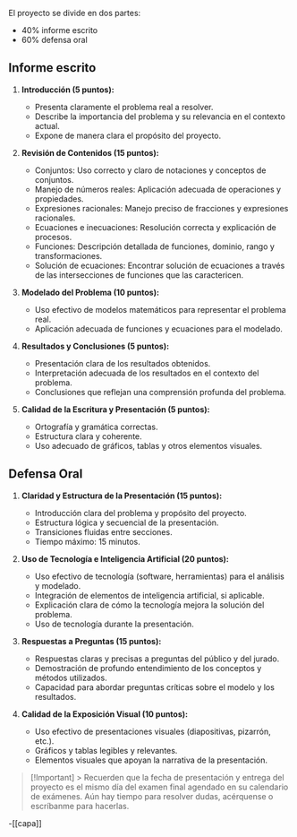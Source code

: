 El proyecto se divide en dos partes: 

- 40% informe escrito
- 60% defensa oral

## Informe escrito

1. **Introducción (5 puntos):**
    
    - Presenta claramente el problema real a resolver.
    - Describe la importancia del problema y su relevancia en el contexto actual.
    - Expone de manera clara el propósito del proyecto.
2. **Revisión de Contenidos (15 puntos):**

    - Conjuntos: Uso correcto y claro de notaciones y conceptos de conjuntos.
    - Manejo de números reales: Aplicación adecuada de operaciones y propiedades.
    - Expresiones racionales: Manejo preciso de fracciones y expresiones racionales.
    - Ecuaciones e inecuaciones: Resolución correcta y explicación de procesos.
    - Funciones: Descripción detallada de funciones, dominio, rango y transformaciones. 
    - Solución de ecuaciones: Encontrar solución de ecuaciones a través de las intersecciones de funciones que las caractericen.
1. **Modelado del Problema (10 puntos):**
    
    - Uso efectivo de modelos matemáticos para representar el problema real.
    - Aplicación adecuada de funciones y ecuaciones para el modelado.
4. **Resultados y Conclusiones (5 puntos):**
    
    - Presentación clara de los resultados obtenidos.
    - Interpretación adecuada de los resultados en el contexto del problema.
    - Conclusiones que reflejan una comprensión profunda del problema.
5. **Calidad de la Escritura y Presentación (5 puntos):**
    
    - Ortografía y gramática correctas.
    - Estructura clara y coherente.
    - Uso adecuado de gráficos, tablas y otros elementos visuales.

## Defensa Oral

1. **Claridad y Estructura de la Presentación (15 puntos):**
    
    - Introducción clara del problema y propósito del proyecto.
    - Estructura lógica y secuencial de la presentación.
    - Transiciones fluidas entre secciones.
    - Tiempo máximo: 15 minutos.
1. **Uso de Tecnología e Inteligencia Artificial (20 puntos):**
    
    - Uso efectivo de tecnología (software, herramientas) para el análisis y modelado.
    - Integración de elementos de inteligencia artificial, si aplicable.
    - Explicación clara de cómo la tecnología mejora la solución del problema.
    - Uso de tecnología durante la presentación.
3. **Respuestas a Preguntas (15 puntos):**
    
    - Respuestas claras y precisas a preguntas del público y del jurado.
    - Demostración de profundo entendimiento de los conceptos y métodos utilizados.
    - Capacidad para abordar preguntas críticas sobre el modelo y los resultados.
4. **Calidad de la Exposición Visual (10 puntos):**
    
    - Uso efectivo de presentaciones visuales (diapositivas, pizarrón, etc.).
    - Gráficos y tablas legibles y relevantes.
    - Elementos visuales que apoyan la narrativa de la presentación.


> [!Important] > Recuerden que la fecha de presentación y entrega del proyecto es el mismo día del examen final agendado en su calendario de exámenes. Aún hay tiempo para resolver dudas, acérquense o escríbanme para hacerlas.

-[[capa]]

